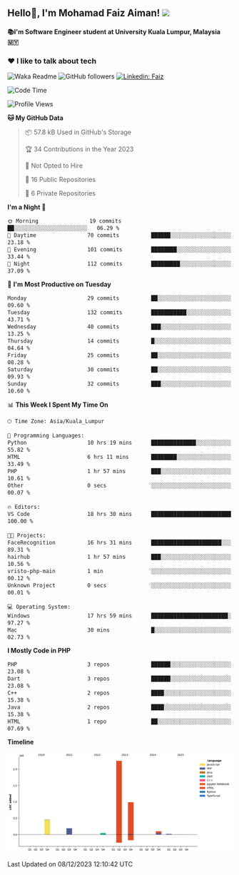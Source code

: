 <h2> Hello👋, I'm Mohamad Faiz Aiman! <img src="https://media.giphy.com/media/12oufCB0MyZ1Go/giphy.gif" width="50"></h2>

#### 📚I'm Software Engineer student at University Kuala Lumpur, Malaysia 🇲🇾
###  ❤️ I like to talk about tech 


![Waka Readme](https://github.com/anmol098/anmol098/workflows/Waka%20Readme/badge.svg)
![GitHub followers](https://img.shields.io/github/followers/faizaiman?label=Follow&style=social)
[![Linkedin: Faiz](https://img.shields.io/badge/-Faiz-blue?style=flat-square&logo=Linkedin&logoColor=white&link=https://www.linkedin.com/in/mohamad-faiz-aiman-623747192/)](https://www.linkedin.com/in/mohamad-faiz-aiman-623747192/)

<!--START_SECTION:waka-->
![Code Time](http://img.shields.io/badge/Code%20Time-192%20hrs%2034%20mins-blue)

![Profile Views](http://img.shields.io/badge/Profile%20Views-5-blue)

**🐱 My GitHub Data** 

> 📦 57.8 kB Used in GitHub's Storage 
 > 
> 🏆 34 Contributions in the Year 2023
 > 
> 🚫 Not Opted to Hire
 > 
> 📜 16 Public Repositories 
 > 
> 🔑 6 Private Repositories 
 > 
**I'm a Night 🦉** 

```text
🌞 Morning                19 commits          ██░░░░░░░░░░░░░░░░░░░░░░░   06.29 % 
🌆 Daytime                70 commits          ██████░░░░░░░░░░░░░░░░░░░   23.18 % 
🌃 Evening                101 commits         ████████░░░░░░░░░░░░░░░░░   33.44 % 
🌙 Night                  112 commits         █████████░░░░░░░░░░░░░░░░   37.09 % 
```
📅 **I'm Most Productive on Tuesday** 

```text
Monday                   29 commits          ██░░░░░░░░░░░░░░░░░░░░░░░   09.60 % 
Tuesday                  132 commits         ███████████░░░░░░░░░░░░░░   43.71 % 
Wednesday                40 commits          ███░░░░░░░░░░░░░░░░░░░░░░   13.25 % 
Thursday                 14 commits          █░░░░░░░░░░░░░░░░░░░░░░░░   04.64 % 
Friday                   25 commits          ██░░░░░░░░░░░░░░░░░░░░░░░   08.28 % 
Saturday                 30 commits          ██░░░░░░░░░░░░░░░░░░░░░░░   09.93 % 
Sunday                   32 commits          ███░░░░░░░░░░░░░░░░░░░░░░   10.60 % 
```


📊 **This Week I Spent My Time On** 

```text
🕑︎ Time Zone: Asia/Kuala_Lumpur

💬 Programming Languages: 
Python                   10 hrs 19 mins      ██████████████░░░░░░░░░░░   55.82 % 
HTML                     6 hrs 11 mins       ████████░░░░░░░░░░░░░░░░░   33.49 % 
PHP                      1 hr 57 mins        ███░░░░░░░░░░░░░░░░░░░░░░   10.61 % 
Other                    0 secs              ░░░░░░░░░░░░░░░░░░░░░░░░░   00.07 % 

🔥 Editors: 
VS Code                  18 hrs 30 mins      █████████████████████████   100.00 % 

🐱‍💻 Projects: 
FaceRecognition          16 hrs 31 mins      ██████████████████████░░░   89.31 % 
hairhub                  1 hr 57 mins        ███░░░░░░░░░░░░░░░░░░░░░░   10.56 % 
vristo-php-main          1 min               ░░░░░░░░░░░░░░░░░░░░░░░░░   00.12 % 
Unknown Project          0 secs              ░░░░░░░░░░░░░░░░░░░░░░░░░   00.01 % 

💻 Operating System: 
Windows                  17 hrs 59 mins      ████████████████████████░   97.27 % 
Mac                      30 mins             █░░░░░░░░░░░░░░░░░░░░░░░░   02.73 % 
```

**I Mostly Code in PHP** 

```text
PHP                      3 repos             ██████░░░░░░░░░░░░░░░░░░░   23.08 % 
Dart                     3 repos             ██████░░░░░░░░░░░░░░░░░░░   23.08 % 
C++                      2 repos             ████░░░░░░░░░░░░░░░░░░░░░   15.38 % 
Java                     2 repos             ████░░░░░░░░░░░░░░░░░░░░░   15.38 % 
HTML                     1 repo              ██░░░░░░░░░░░░░░░░░░░░░░░   07.69 % 
```



**Timeline**

![Lines of Code chart](https://raw.githubusercontent.com/faizaiman/faizaiman/main/assets/bar_graph.png)


 Last Updated on 08/12/2023 12:10:42 UTC
<!--END_SECTION:waka-->

